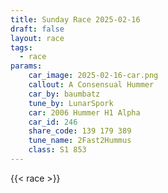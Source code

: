 ```yaml
---
title: Sunday Race 2025-02-16
draft: false
layout: race
tags:
  - race
params:
    car_image: 2025-02-16-car.png
    callout: A Consensual Hummer
    car_by: baumbatz
    tune_by: LunarSpork
    car: 2006 Hummer H1 Alpha
    car_id: 246
    share_code: 139 179 389
    tune_name: 2Fast2Hummus
    class: S1 853
---
```


{{< race >}}
